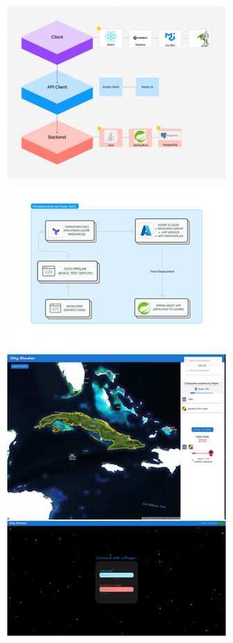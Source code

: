 
![Tech Stack Image](/src/main/resources/static/images/Spatial%20War%20Tech%20Stack%20(2).png)

![Tech Stack Image](/src/main/resources/static/images/Spatial%20War%20Tech%20Stack%20(4).png)

![alt text](/city-stealer/image-1.png)
![alt text](/city-stealer/image.png)
